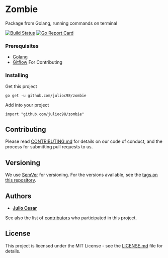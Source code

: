 # Zombie
Package from Golang, running commands on terminal

[![Build Status](https://travis-ci.org/julioc98/zombie.svg?branch=master)](https://travis-ci.org/julioc98/zombie) [![Go Report Card](https://goreportcard.com/badge/github.com/julioc98/zombie)](https://goreportcard.com/report/github.com/julioc98/zombie)



### Prerequisites

* [Golang](https://github.com/golang/go) 
* [Gitflow](https://github.com/nvie/gitflow) For Contributing

### Installing

Get this project

```
go get -u github.com/julioc98/zombie
```
Add into your project

```
import "github.com/julioc98/zombie"
```
## Contributing

Please read [CONTRIBUTING.md](https://github.com/julioc98/zombie/blob/master/CONTRIBUTING.md) for details on our code of conduct, and the process for submitting pull requests to us.

## Versioning

We use [SemVer](http://semver.org/) for versioning. For the versions available, see the [tags on this repository](https://github.com/julioc98/zombie/tags).

## Authors

* **[Julio Cesar](https://julioc98.github.io)**

See also the list of [contributors](https://github.com/julioc98/zombie/contributors) who participated in this project.

## License

This project is licensed under the MIT License - see the [LICENSE.md](LICENSE.md) file for details.